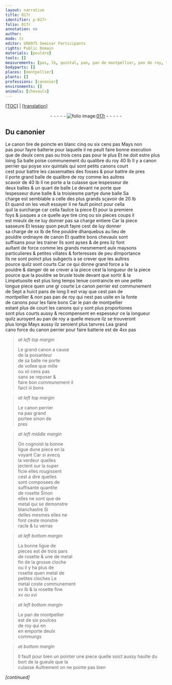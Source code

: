 ```yaml
---
layout: narrative
title: 017r
identifier: p-017r
folio: 017r
annotation: no
author:
mode: tc
editor: GR8975 Seminar Participants
rights: Public Domain
materials: [pouldre]
tools: []
measurements: [pas, lb, quintal, pan, pan de montpellier, pan de roy, trois pars]
bodyparts: []
places: [montpellier]
plants: []
professions: [canonier]
environments: []
animals: [chevaulx]
---
```


<p><a href="{{ site.baseurl }}/diplomatic/">[TOC]</a> | <a href="{{ site.baseurl }}/texts/p-017r_tl/" target="_blank">[translation]</a></p><div class="folio" align="center">- - - - - <a href="http://gallica.bnf.fr/ark:/12148/btv1b10500001g/f39.image" target="_blank"><img src="https://cu-mkp.github.io/2017-workshop-edition/assets/photo-icon.png" alt="folio image: " style="display:inline-block; margin-bottom:-3px;"/>017r</a> - - - - - </div>  
  

## Du <span class="pro">canonier</span>

 
 Le canon tire de poincte en blanc cinq ou six cens <span class="ms">pas</span> Mays non<br/> pas pour fayre batterie pour laquelle il ne peult faire bonne execution<br/> que de deulx cens <span class="ms">pas</span> ou trois cens <span class="del"><span class="ms">pas</span></span> pour le plus Et ne doit estre plus<br/> loing Sa balle poise communement du qualibre du roy 40 <span class="ms">lb</span> Il y a canon<br/> perrier qui poyse xxv <span class="ms">quintal</span>s qui sont petits canons court<br/> cest pour battre les cassemattes des fosses & pour battre de pres<br/> il porte grand balle de qualibre de roy comme les aultres<br/> scavoir de 40 <span class="ms">lb</span> Il ne porte a la culasse que lespesseur de<br/> deux balles & un quart de balle Le devant ne porte que<br/> lespesseur dune balle & la troisiesme partye dune balle Sa<br/> charge est semblable a celle des plus grands sçavoir de 20 <span class="ms">lb</span><br/> Et quand on les veult essayer <span class="del"></span> il ne fault poinct pour cella<br/> quil la surcharge car cella faulce la piece Et pour la premiere<br/> foys & jusques a ce quelle aye tire cinq ou six <span class="del">pieces</span> coups il<br/> est mieulx de ne luy donner pas sa charge entiere Car la piece<br/> sasseure Et lessay quon peult fayre cest de luy donner<br/> sa charge de xx <span class="ms">lb</span> de fine <span class="m">pouldre</span> dharquebus au lieu de<br/> <span class="m">pouldre</span> ordinayre de canon Et quattre bons <span class="al">chevaulx</span> sont<br/> suffisans pour les trainer Ils sont ayses & de pres ilz font<br/> aultant de force comme les grands mesmement aulx maysons<br/> particulieres & petites villates & forteresses de peu dimportance<br/> Ils ne sont poinct plus subgects a se crever que les aultres<br/> pource quilz sont courts Car ce qui donne grand force a la<br/> <span class="m">pouldre</span> & danger de se crever <span class="add">a la piece</span> cest la longueur de la piece<br/> pource que la <span class="m">pouldre</span> se brusle toute devant que sortir & <span class="del">la</span><br/> Limpetuosite est plus long temps tenue contraincte en une <span class="del">petite</span><br/> longue piece quen une <span class="del">gr</span> courte Le canon perrier est communement<br/> de Sept a huict <span class="ms">pan</span>s de long Il est vray que cest <span class="ms">pan de<br/> <span class="pl">montpellier</span></span> & non pas <span class="ms">pan de roy</span> qui nest pas usite en la fonte<br/> de canons pour les faire bons Car le <span class="ms">pan de <span class="pl">montpellier</span></span><br/> estant plus <span class="del">de</span> court les canons qui y sont <span class="del">plus</span> proportiones<br/> sont plus courts aussy & recompensent en espesseur <span class="del">ce</span> la longueur<br/> quilz auroyent au <span class="ms">pan de roy</span> a quelle mesure ilz se trouveront<br/> plus longs Mays aussy ilz seroient plus tanvres L<span class="del">e</span>a <span class="del">grand</span><br/> <span class="del">cano</span> force du canon perrier pour faire batterie est de 4xx <span class="ms">pas</span>
 
> *at left top margin*
> 
> 
>   Le <span class="add">grand</span> canon a cause<br/> de la poisanteur<br/> de sa balle ne porte<br/> de vollee que mille<br/> ou xii cens <span class="ms">pas</span><br/> sans se reposer &<br/> faire bon communement il<br/> faict iii bons
 
> *at left top margin*
> 
> 
>   Le canon perrier<br/> na pas grand<br/> portee sinon de<br/> pres
 
> *at left middle margin*
> 
> 
>   On cognoist la bonne<br/> ligue dune piece en la<br/> voyant Car si avecq<br/> la verdeur quelles<br/> jectent sur la super<br/> ficie elles rougissent<br/> cest a dire quelles<br/> sont composees de<br/> suffisante quantite<br/> de rosette Sinon<br/> elles ne sont que de<br/> metal qui se demonstre<br/> blanchastre Si<br/> delles mesmes elles ne<br/> font ceste monstre<br/> racle & tu verras
 
> *at left bottom margin*
> 
> 
>   La bonne ligue de<br/> pieces est de <span class="ms">trois pars</span><br/> de rosette & une de metal<br/> fin de <span class="del">la</span> grosse cloche<br/> ou il y ha plus de<br/> rosette quen metal de<br/> petites cloches Le<br/> metal coste communement<br/> xv <span class="cn">lb</span> & la rosette fine<br/> xv ou xvi
 
> *at left bottom margin*
> 
> 
>   Le pan de <span class="pl">montpellier</span><br/> est de six poulces<br/> de roy qui en<br/> en emporte deulx<br/> commungs
 
> *at bottom margin*
> 
> 
>   Il fault pour bien <span class="del">un</span> pointer une piece quelle soict aussy haulte du bort de la gueule que la<br/> culasse Aultrement on ne pointe pas bien
 
*[continued]*
 
